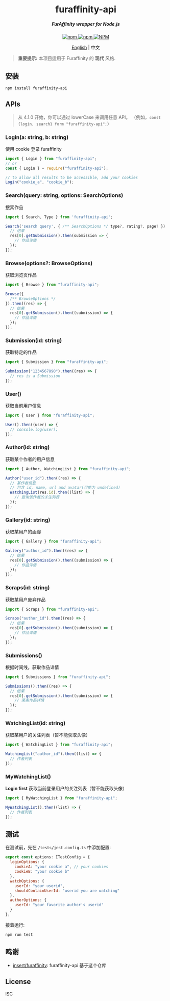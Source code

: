 <h1 align="center">
  furaffinity-api
</h1>

<h5 align="center">FurAffinity wrapper for Node.js</h5>

<div align="center">
  <a href="https://www.npmjs.com/package/furaffinity-api">
    <img alt="npm" src="https://img.shields.io/npm/v/furaffinity-api">
  </a>
  <a href="https://www.npmjs.com/package/furaffinity-api">
    <img alt="npm" src="https://img.shields.io/npm/dw/furaffinity-api">
  </a>
  <a href="https://github.com/recallfuture/furaffinity-api">
    <img alt="NPM" src="https://img.shields.io/npm/l/furaffinity-api">
  </a>
  <p align="center"><a href="README.zh-CN.md">English</a> | 中文</p>

</div>

> **重要提示:** 本项目适用于 Furaffinity 的 **现代** 风格.

## 安装

```bash
npm install furaffinity-api
```

## APIs

> 从 4.1.0 开始，你可以通过 lowerCase 来调用任意 API。
> （例如，`const {login, search} form "furaffinity-api";`）

### Login(a: string, b: string)

使用 cookie 登录 furaffinity

```js
import { Login } from "furaffinity-api";
// or
const { Login } = require("furaffinity-api");

// to allow all results to be accessible, add your cookies
Login("cookie_a", "cookie_b");
```

### Search(query: string, options: SearchOptions)

搜索作品

```js
import { Search, Type } from 'furaffinity-api';

Search('search query', { /** SearchOptions */ type?, rating?, page? }).then(res => {
  // 结果
  res[0].getSubmission().then(submission => {
    // 作品详情
  });
});
```

### Browse(options?: BrowseOptions)

获取浏览页作品

```js
import { Browse } from "furaffinity-api";

Browse({
  /** BrowseOptions */
}).then((res) => {
  // 结果
  res[0].getSubmission().then((submission) => {
    // 作品详情
  });
});
```

### Submission(id: string)

获取特定的作品

```js
import { Submission } from "furaffinity-api";

Submission("1234567890").then((res) => {
  // res is a Submission
});
```

### User()

获取当前用户信息

```js
import { User } from "furaffinity-api";

User().then((user) => {
  // console.log(user);
});
```

### Author(id: string)

获取某个作者的用户信息

```js
import { Author, WatchingList } from "furaffinity-api";

Author("user_id").then((res) => {
  // 某作者信息
  // 包含 id, name, url and avatar(可能为 undefined)
  WatchingList(res.id).then((list) => {
    // 查询该作者的关注列表
  });
});
```

### Gallery(id: string)

获取某用户的画廊

```js
import { Gallery } from "furaffinity-api";

Gallery("author_id").then((res) => {
  // 结果
  res[0].getSubmission().then((submission) => {
    // 作品详情
  });
});
```

### Scraps(id: string)

获取某用户废弃作品

```js
import { Scraps } from "furaffinity-api";

Scraps("author_id").then((res) => {
  // 结果
  res[0].getSubmission().then((submission) => {
    // 作品详情
  });
});
```

### Submissions()

根据时间线，获取作品详情

```js
import { Submissions } from "furaffinity-api";

Submissions().then((res) => {
  // 结果
  res[0].getSubmission().then((submission) => {
    // 某条作品详情
  });
});
```

### WatchingList(id: string)

获取某用户的关注列表（暂不能获取头像）

```js
import { WatchingList } from "furaffinity-api";

WatchingList("author_id").then((list) => {
  // 作者列表
});
```

### MyWatchingList()

**Login first**
获取当前登录用户的关注列表（暂不能获取头像）

```js
import { MyWatchingList } from "furaffinity-api";

MyWatchingList().then((list) => {
  // 作者列表
});
```

## 测试

在测试前，先在 `/tests/jest.config.ts` 中添加配置:

```js
export const options: ITestConfig = {
  loginOptions: {
    cookieA: "your cookie a", // your cookies
    cookieB: "your cookie b"
  },
  watchOptions: {
    userId: "your userid",
    shouldContainUserId: "userid you are watching"
  },
  authorOptions: {
    userId: "your favorite author's userid"
  }
};
```

接着运行:

```bash
npm run test
```

## 鸣谢

- [insert/furaffinity](https://gitlab.insrt.uk/insert/furaffinity): furaffinity-api 基于这个仓库

## License

ISC
